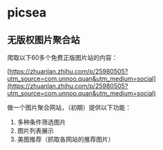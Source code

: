 # picsea
## 无版权图片聚合站

爬取以下60多个免费正版图片站的内容：

[https://zhuanlan.zhihu.com/p/25980505?utm_source=com.unnoo.quan&utm_medium=social](https://zhuanlan.zhihu.com/p/25980505?utm_source=com.unnoo.quan&utm_medium=social)

做一个图片聚合网站，（初期）提供以下功能：

1. 多种条件筛选图片
2. 图片列表展示
3. 美图推荐（抓取各网站的推荐图片）
